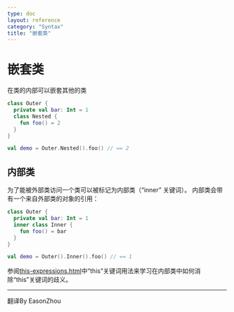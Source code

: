 ```yaml
---
type: doc
layout: reference
category: "Syntax"
title: "嵌套类"
---
```


# 嵌套类  

在类的内部可以嵌套其他的类  

``` kotlin
class Outer {
  private val bar: Int = 1
  class Nested {
    fun foo() = 2
  }
}

val demo = Outer.Nested().foo() // == 2

```

## 内部类

为了能被外部类访问一个类可以被标记为内部类（“inner” 关键词）。
内部类会带有一个来自外部类的对象的引用：  

``` kotlin
class Outer {
  private val bar: Int = 1
  inner class Inner {
    fun foo() = bar
  }
}

val demo = Outer().Inner().foo() // == 1

```

参阅[this-expressions.html](this-expressions.html)中“this”关键词用法来学习在内部类中如何消除“this”关键词的歧义。

---

翻译By EasonZhou
